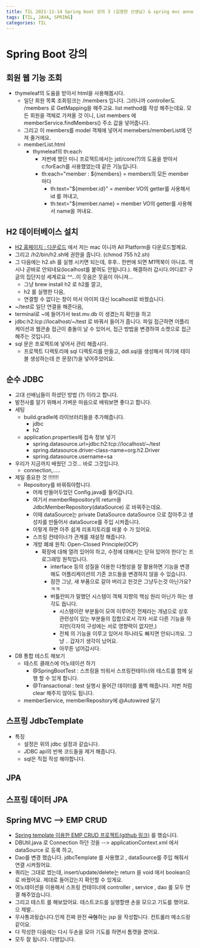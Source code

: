 ```yaml
---
title: TIL 2021-11-14 Spring boot 강의 3 (김영한 선생님) & spring mvc annotation
tags: [TIL, JAVA, SPRING]
categories: TIL
---
```

# Spring Boot 강의 
## 회원 웹 기능 조회

- thymeleaf의 도움을 받아서 html을 사용해봅시다.
    - 일단 회원 목록 조회링크는 /members 입니다. 그러니까 controller도 /members 로 GetMapping을 해주고요. list method를 작성 해주는데요. 
    모든 회원을 객체로 가져올 것 이니, List<Member> members 에 memberService.findMembers() 주소 값을 넣어줍니다.
    - 그리고 이 members를 model 객체에 넣어서 memebers/memberList에 던져 줄거에요. 
    - memberList.html
        - thymeleaf의 th:each 
            - 저번에 했던 미니 프로젝트에서는 jstl/core(?)의 도움을 받아서 c:forEach를 사용했었는데 같은 기능입니다. 
            - th:each="member : ${members} = members의 모든 member 마다 
                - th:text="${member.id}" = member VO의 getter를 사용해서 id 를 꺼내고,
                - th:text="${member.name} = member VO의 getter를 사용해서 name을 꺼내요.

## H2 데이터베이스 설치

- [H2 홈페이지 : 다운로드](https://www.h2database.com/html/download.html) 에서 저는 mac 이니까 All Platform을 다운로드할께요.
- 그리고 /h2/bin/h2.sh에 권한을 줍니다. (chmod 755 h2.sh)
- 그 다음에는 h2.sh 를 실행 시키면 되는데, 후후.. 한번에 되면 M1맥북이 아니죠. 역시나 곧바로 안되네요(localhost를 붙여도 안됩니다.). 해결하러 갑시다.어디로? 구글의 집단지성 세계로요 ^^...이 웃음은 웃음이 아니져...
    - 그냥 brew install h2 로 h2를 깔고, 
    - h2 를 실행한 다음, 
    - 연결할 수 없다는 창이 떠서 아이피 대신 localhost로 바꿨습니다. 
- ~/test로 일단 연결을 해준다음, 
- terminal로 ~에 들어가서 test.mv.db 이 생겼는지 확인을 하고 
- jdbc:h2:lcp://localhost/~/test 로 바꿔서 들어가 줍니다. 파일 접근하면 어플리케이션과 웹콘솔 접근이 충돌이 날 수 있어서, 접근 방법을 변경하여 소켓으로 접근 해주는 것입니다. 
- sql 문은 프로젝트에 넣어서 관리 해줍시다. 
    - 프로젝트 디렉토리에 sql 디렉토리를 만들고, ddl.sql을 생성해서 여기에 테이블 생성하는데 쓴 문장(?)을 넣어주었어요.


## 순수 JDBC
- 고대 선배님들이 하셨던 방법 (?) 이라고 합니다. 
- 발전사를 알기 위해서 가벼운 마음으로 배워보면 좋다고 합니다. 
- 세팅 
  - build.gradle에 라이브러리들을 추가해줍니다. 
    - jdbc
    - h2
  - application.properties에 접속 정보 넣기 
    - spring.datasource.url=jdbc:h2:tcp://localhost/~/test
    - spring.datasource.driver-class-name=org.h2.Driver
    - spring.datasource.username=sa
- 우리가 지금까지 배웠던 그것... 바로 그것입니다. 
  - connection,.....
- 제일 중요한 것 !!!!!!!
  - Repository를 바꿔줘야합니다. 
    - 어제 만들어두었던 Config.java를 들어갑니다. 
    - 여기서 memberRepository의 return을  JdbcMemberRepository(dataSource) 로 바꿔주는데요. 
    - 이때 dataSource는 private DataSource dataSource 으로 잡아주고 생성자를 만들어서 dataSource를 주입 시켜줍니다. 
    - 이렇게 하면 아주 쉽게 리포지토리를 바꿀 수 가 있어요. 
    - 스프링 컨테이너가 관계를 재설정 해줍니다. 
    - 개방 폐쇄 원칙: Open-Closed Principle(OCP)
      - 확장에 대해 열려 있어야 하고, 수정에 대해서는 닫혀 있어야 한다'는 프로그래밍 원칙입니다.
        - interface 등의 성질을 이용한 다형성을 잘 활용하면 기능을 변경해도 어플리케이션의 기존 코드들을 변경하지 않을 수 있습니다. 
        - 잠깐 그냥, 새 부품으로 갈아 버리고 헌것은 그냥두는것 아닌가요? ㅋㅋ 
        - 버틀란피가 말했던 시스템이 객체 지향의 핵심 원리 아닌가 하는 생각도 듭니다. 
          - 시스템이란 부분들이 모여 이루어진 전체라는 개념으로 상호 관련성이 있는 부분들의 집합으로서 각자 서로 다른 기능을 하지만(각자의 구성에는 서로 영향력이 없지만,)
          - 전체 의 기능을 이루고 있어서 하나라도 빠지면 안되니까요.  그냥 .. 갑자기 생각이 났어요. 
          - 아무튼 넘어갑시다. 
- DB 통합 테스트 해보기 
  - 테스트 클래스에 어노테이션 하기 
    - @SpringBootTest : 스프링을 띄워서 스프링컨테이너와 테스트를 함께 실행 할 수 있게 합니다. 
    - @Transactional : test 실행시 들어간 데이터를 롤백 해줍니다. 저번 처럼 clear 해주지 않아도 됩니다.
  - memberService, memberRepository에 @Autowired 달기 
## 스프링 JdbcTemplate
  - 특징 
    - 설정은 위의 jdbc 설정과 같습니다. 
    - JDBC api의 반복 코드들을 제거 해줍니다. 
    - sql은 직접 작성 해야합니다.
    
## JPA
## 스프링 데이터 JPA


## Spring MVC --> EMP CRUD 
- [ Spring template 이용한 EMP CRUD 프로젝트(github 링크)](https://github.com/pineplanet/SpringStudy02_EMP_MVC) 를 했습니다. 
- DBUtil.java 로 Connection 하던 것을 --> applicationContext.xml 에서 dataSource 로 등록 하고,
- Dao를 변경 했습니다. jdbcTemplate 를 사용했고 , dataSource를 주입 해줘서 연결 시켜줬어요. 
- 쿼리는 그대로 썼는데, insert/update/delete는 return 을 void 에서 boolean으로 바꿨어요. 제대로 들어갔는지 확인할 수 있게요. 
- 어노테이션을 이용해서 스프링 컨테이너에 controller , service , dao 를 모두 연결 해주었습니다.
- 그리고 테스트 를 해보았어요. 테스트코드를 실행할땐 손을 모으고 기도를 했어요. 으 제발.. 
- 무사통과됬습니다.인제  진짜 완전 ~~극혐~~하는 jsp 을 작성합니다. 컨트롤러 메소드랑 같이요. 
- 다 작성한 다음에는 다시 두손을 모아 기도를 하면서 톰캣을 켰어요. 
- 모두 잘 됩니다. 다행입니다. 


